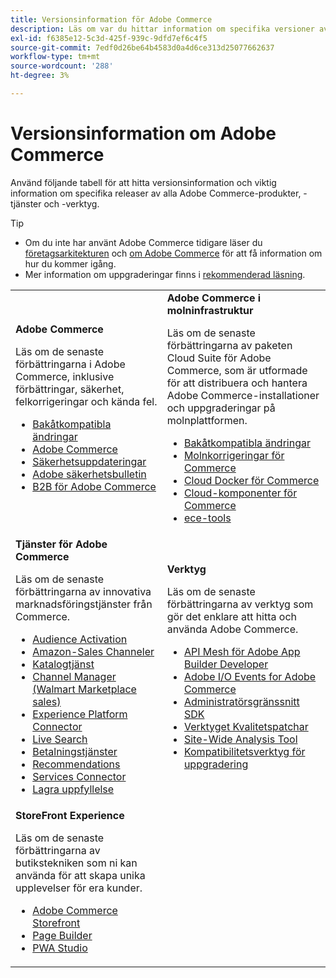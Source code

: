 ```yaml
---
title: Versionsinformation för Adobe Commerce
description: Läs om var du hittar information om specifika versioner av Adobe Commerce.
exl-id: f6385e12-5c3d-425f-939c-9dfd7ef6c4f5
source-git-commit: 7edf0d26be64b4583d0a4d6ce313d25077662637
workflow-type: tm+mt
source-wordcount: '288'
ht-degree: 3%

---
```



# Versionsinformation om Adobe Commerce

Använd följande tabell för att hitta versionsinformation och viktig information om specifika releaser av alla Adobe Commerce-produkter, -tjänster och -verktyg.

>[!TIP]
>
>- Om du inte har använt Adobe Commerce tidigare läser du [företagsarkitekturen](../../implementation-playbook/architecture/enterprise-blueprint.md) och [ om Adobe Commerce](https://experienceleague.adobe.com/en/docs/commerce-admin/start/about) för att få information om hur du kommer igång.
>- Mer information om uppgraderingar finns i [rekommenderad läsning](../../upgrade/resources/recommended-reading.md).

<table>
  <tbody>
    <tr>
      <td><strong>Adobe Commerce</strong>
        <p>Läs om de senaste förbättringarna i Adobe Commerce, inklusive förbättringar, säkerhet, felkorrigeringar och kända fel.</p>
          <ul>
            <li><a href="https://developer.adobe.com/commerce/php/development/backward-incompatible-changes/">Bakåtkompatibla ändringar</a></li>
            <li><a href="commerce/overview.md">Adobe Commerce</a></li>
            <li><a href="security/overview.md">Säkerhetsuppdateringar</a></li>
            <li><a href="https://helpx.adobe.com/security/products/magento.html">Adobe säkerhetsbulletin</a></li>
            <li><a href="https://experienceleague.adobe.com/docs/commerce-admin/b2b/release-notes.html">B2B för Adobe Commerce</a></li>
          </ul>
        </td>
      <td><strong>Adobe Commerce i molninfrastruktur</strong>
        <p>Läs om de senaste förbättringarna av paketen Cloud Suite för Adobe Commerce, som är utformade för att distribuera och hantera Adobe Commerce-installationer och uppgraderingar på molnplattformen.</p>
          <ul>
            <li><a href="https://devdocs.magento.com/cloud/release-notes/backward-incompatible-changes.html">Bakåtkompatibla ändringar</a></li>
            <li><a href="https://devdocs.magento.com/cloud/release-notes/mcp-release-notes.html">Molnkorrigeringar för Commerce</a></li>
            <li><a href="https://devdocs.magento.com/cloud/release-notes/mcd-release-notes.html">Cloud Docker för Commerce</a></li>
            <li><a href="https://devdocs.magento.com/cloud/release-notes/mcc-release-notes.html">Cloud-komponenter för Commerce</a></li>
            <li><a href="https://devdocs.magento.com/cloud/release-notes/ece-release-notes.html">ece-tools</a></li>
          </ul>
      </td>
    </tr>
    <tr>
      <td><strong>Tjänster för Adobe Commerce</strong>
        <p>Läs om de senaste förbättringarna av innovativa marknadsföringstjänster från Commerce.</p>
          <ul>
            <li><a href="https://experienceleague.adobe.com/docs/commerce-admin/customers/audience-activation.html">Audience Activation</a></li>
            <li><a href="https://experienceleague.adobe.com/docs/commerce-channels/amazon/release-notes.html">Amazon-Sales Channeler</a></li>
            <li><a href="https://experienceleague.adobe.com/docs/commerce-merchant-services/catalog-service/release-notes.html">Katalogtjänst</a></li>
            <li><a href="https://experienceleague.adobe.com/docs/commerce-channels/channel-manager/release-notes.html">Channel Manager (Walmart Marketplace sales)</a></li>
            <li><a href="https://experienceleague.adobe.com/docs/commerce-merchant-services/experience-platform-connector/release-notes.html">Experience Platform Connector</a></li>
            <li><a href="https://experienceleague.adobe.com/docs/commerce-merchant-services/live-search/release-notes.html">Live Search</a></li>
            <li><a href="https://experienceleague.adobe.com/docs/commerce-merchant-services/payment-services/release-notes.html">Betalningstjänster</a></li>
            <li><a href="https://experienceleague.adobe.com/docs/commerce-merchant-services/product-recommendations/release-notes.html">Recommendations</a></li>
            <li><a href="https://experienceleague.adobe.com/docs/commerce-merchant-services/user-guides/integration-services/saas.html">Services Connector</a></li>
            <li><a href="https://experienceleague.adobe.com/docs/commerce-merchant-services/store-fulfillment/release-notes.html?lang=en">Lagra uppfyllelse</a></li>
          </ul>
        </td>
      <td><strong>Verktyg</strong>
        <p>Läs om de senaste förbättringarna av verktyg som gör det enklare att hitta och använda Adobe Commerce.</p>
          <ul>
            <li><a href="https://developer.adobe.com/graphql-mesh-gateway/">API Mesh för Adobe App Builder Developer</a></li>
            <li><a href="https://developer.adobe.com/commerce/events/get-started/release-notes/">Adobe I/O Events for Adobe Commerce</a></li>
            <li><a href="https://developer.adobe.com/commerce/extensibility/admin-ui-sdk/release-notes/">Administratörsgränssnitt SDK</a></li>
            <li><a href="../../tools/quality-patches-tool/release-notes.md">Verktyget Kvalitetspatchar</a></li>
            <li><a href="../../tools/site-wide-analysis-tool/intro.md">Site-Wide Analysis Tool</a></li>
            <li><a href="../../upgrade/upgrade-compatibility-tool/overview.md">Kompatibilitetsverktyg för uppgradering</a></li>
          </ul>
      </td>
    </tr>
    <tr>
       <td><strong>StoreFront Experience</strong>
        <p>Läs om de senaste förbättringarna av butikstekniken som ni kan använda för att skapa unika upplevelser för era kunder.</p>
          <ul>
            <li><a href="https://experienceleague.adobe.com/developer/commerce/storefront/">Adobe Commerce Storefront</a></li>
            <li><a href="https://experienceleague.adobe.com/docs/commerce-admin/page-builder/release-notes.html">Page Builder</a></li>
            <li><a href="https://github.com/magento/pwa-studio/releases/latest">PWA Studio</a></li>
          </ul>
      </td>
      <td></td>
    </tr>
  </tbody>
</table>
